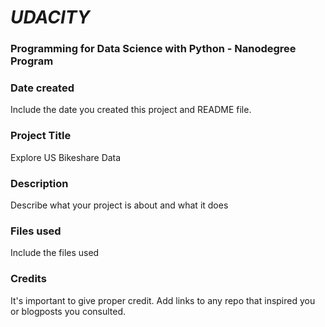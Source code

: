 # *UDACITY*
### Programming for Data Science with Python - Nanodegree Program

### Date created
Include the date you created this project and README file.

### Project Title
Explore US Bikeshare Data

### Description
Describe what your project is about and what it does

### Files used
Include the files used

### Credits
It's important to give proper credit. Add links to any repo that inspired you or blogposts you consulted.
